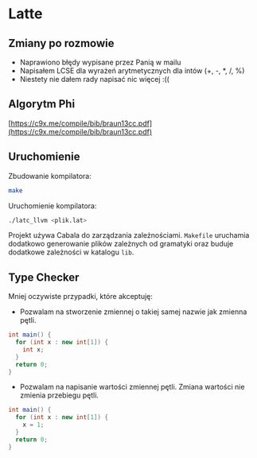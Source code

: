 # Latte

## Zmiany po rozmowie
- Naprawiono błędy wypisane przez Panią w mailu
- Napisałem LCSE dla wyrażeń arytmetycznych dla intów (+, -, *, /, %)
- Niestety nie dałem rady napisać nic więcej :((

## Algorytm Phi
[https://c9x.me/compile/bib/braun13cc.pdf](https://c9x.me/compile/bib/braun13cc.pdf)

## Uruchomienie

Zbudowanie kompilatora:

```bash
make
```

Uruchomienie kompilatora:

```bash
./latc_llvm <plik.lat>
```

Projekt używa Cabala do zarządzania zależnościami.
`Makefile` uruchamia dodatkowo generowanie plików zależnych od gramatyki oraz buduje dodatkowe zależności w katalogu `lib`.

## Type Checker

Mniej oczywiste przypadki, które akceptuję:

- Pozwalam na stworzenie zmiennej o takiej samej nazwie jak zmienna pętli.

```java
int main() {
  for (int x : new int[1]) {
    int x;
  }
  return 0;
}
```

- Pozwalam na napisanie wartości zmiennej pętli. Zmiana wartości nie zmienia przebiegu pętli.

```java
int main() {
  for (int x : new int[1]) {
    x = 1;
  }
  return 0;
}
```
